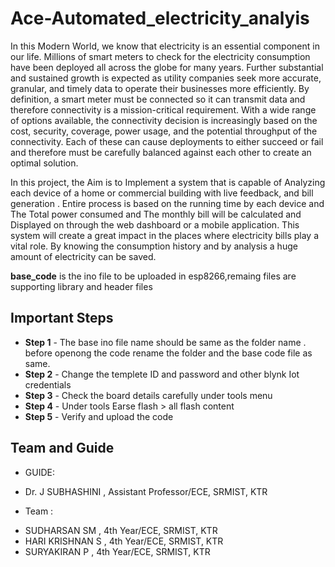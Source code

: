 
# Ace-Automated_electricity_analyis

In this Modern World, we know that electricity is an essential component  in our life. Millions of smart meters to check for the electricity consumption 
have been deployed all across the globe for many years. Further substantial and sustained growth is expected as utility companies seek more accurate, 
granular, and timely data to operate their businesses more efficiently.  By definition, a smart meter must be connected so it can transmit data and 
therefore connectivity is a mission-critical requirement. With a wide range of options available, the connectivity decision is increasingly based on the 
cost, security, coverage, power usage, and the potential throughput of the connectivity. Each of these can cause deployments to either succeed or fail and 
therefore must be carefully balanced against each other to create an optimal solution.

  In this project, the Aim is to Implement a system that is capable of Analyzing each device of a home or commercial building with live feedback, and bill 
generation . Entire process is based on the running time by each device and The Total power consumed and The monthly bill  will be calculated and  
Displayed  on through the  web dashboard or a mobile application. This system will create a great impact in the places where electricity bills play a vital 
role. By knowing the consumption history and by analysis a huge amount of electricity can be saved.

**base_code** is the ino file to be uploaded in esp8266,remaing files are supporting  library and header files

## Important Steps

- **Step 1**  - The base ino file name should be same as the folder name . before openong the code rename the folder and the base code file as same.
- **Step 2**  - Change the templete ID and password and other blynk Iot credentials 
- **Step 3**  - Check the board details carefully under tools menu                            
- **Step 4**  - Under tools Earse flash > all flash content                                                  
- **Step 5**  - Verify and upload the code

## Team and Guide 
* GUIDE:
 - Dr. J SUBHASHINI , Assistant Professor/ECE, SRMIST, KTR  
* Team : 
 - SUDHARSAN SM    , 4th Year/ECE, SRMIST, KTR
 - HARI KRISHNAN S , 4th Year/ECE, SRMIST, KTR
 - SURYAKIRAN P    , 4th Year/ECE, SRMIST, KTR
